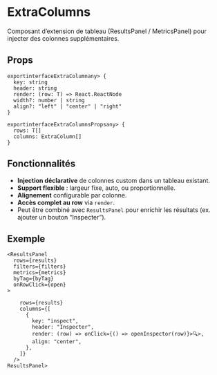 ﻿
# ExtraColumns

Composant d’extension de tableau (ResultsPanel / MetricsPanel) pour injecter des colonnes supplémentaires.

## Props

<pre class="overflow-visible!" data-start="1239" data-end="1512"><div class="contain-inline-size rounded-2xl relative bg-token-sidebar-surface-primary"><div class="sticky top-9"><div class="absolute end-0 bottom-0 flex h-9 items-center pe-2"><div class="bg-token-bg-elevated-secondary text-token-text-secondary flex items-center gap-4 rounded-sm px-2 font-sans text-xs"></div></div></div><div class="overflow-y-auto p-4" dir="ltr"><code class="whitespace-pre! language-ts"><span><span>export</span><span></span><span>interface</span><span></span><span>ExtraColumn</span><span><T = </span><span>any</span><span>> {
  </span><span>key</span><span>: </span><span>string</span><span>
  </span><span>header</span><span>: </span><span>string</span><span>
  </span><span>render</span><span>: </span><span>(row: T</span><span>) => </span><span>React</span><span>.</span><span>ReactNode</span><span>
  width?: </span><span>number</span><span> | </span><span>string</span><span>
  align?: </span><span>"left"</span><span> | </span><span>"center"</span><span> | </span><span>"right"</span><span>
}

</span><span>export</span><span></span><span>interface</span><span></span><span>ExtraColumnsProps</span><span><T = </span><span>any</span><span>> {
  </span><span>rows</span><span>: T[]
  </span><span>columns</span><span>: </span><span>ExtraColumn</span><span><T>[]
}
</span></span></code></div></div></pre>

## Fonctionnalités

* **Injection déclarative** de colonnes custom dans un tableau existant.
* **Support flexible** : largeur fixe, auto, ou proportionnelle.
* **Alignement** configurable par colonne.
* **Accès complet au row** via `render`.
* Peut être combiné avec `ResultsPanel` pour enrichir les résultats (ex. ajouter un bouton “Inspecter”).

## Exemple

<pre class="overflow-visible!" data-start="1884" data-end="2257" data-is-last-node=""><div class="contain-inline-size rounded-2xl relative bg-token-sidebar-surface-primary"><div class="sticky top-9"><div class="absolute end-0 bottom-0 flex h-9 items-center pe-2"><div class="bg-token-bg-elevated-secondary text-token-text-secondary flex items-center gap-4 rounded-sm px-2 font-sans text-xs"></div></div></div><div class="overflow-y-auto p-4" dir="ltr"><code class="whitespace-pre! language-tsx"><span><span><</span><span>ResultsPanel</span><span>
  rows={results}
  filters={filters}
  metrics={metrics}
  byTag={byTag}
  onRowClick={open}
>
  </span><span><span class="language-xml"><ExtraColumns</span></span><span>
    </span><span>rows</span><span>=</span><span>{results}</span><span>
    </span><span>columns</span><span>=</span><span>{[</span><span>
      {
        </span><span>key:</span><span> "</span><span>inspect</span><span>",
        </span><span>header:</span><span> "</span><span>Inspecter</span><span>",
        </span><span>render:</span><span> (</span><span>row</span><span>) => </span><span><button</span><span></span><span>onClick</span><span>=</span><span>{()</span><span> => openInspector(row)}>🔍</span><span></button</span><span>>,
        align: "center",
      },
    ]}
  />
</</span><span>ResultsPanel</span><span>></span></span></code></div></div></pre>

